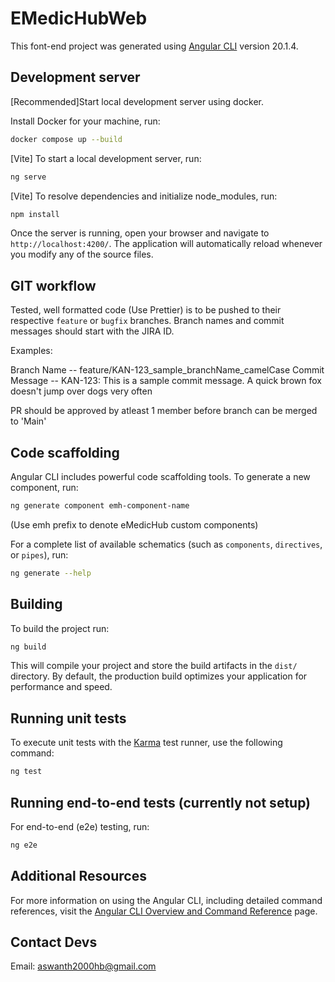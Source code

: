 # EMedicHubWeb

This font-end project was generated using [Angular CLI](https://github.com/angular/angular-cli) version 20.1.4.

## Development server

[Recommended]Start local development server using docker.

Install Docker for your machine, run:

```bash
docker compose up --build
```

[Vite] To start a local development server, run:

```bash
ng serve
```

[Vite] To resolve dependencies and initialize node_modules, run:

```bash
npm install
```

Once the server is running, open your browser and navigate to `http://localhost:4200/`. The application will automatically reload whenever you modify any of the source files.

## GIT workflow

Tested, well formatted code (Use Prettier) is to be pushed to their respective `feature` or `bugfix` branches.
Branch names and commit messages should start with the JIRA ID.

Examples:

Branch Name -- feature/KAN-123_sample_branchName_camelCase
Commit Message -- KAN-123: This is a sample commit message. A quick brown fox doesn't jump over dogs very often

PR should be approved by atleast 1 member before branch can be merged to 'Main'

## Code scaffolding

Angular CLI includes powerful code scaffolding tools. To generate a new component, run:

```bash
ng generate component emh-component-name
```

(Use emh prefix to denote eMedicHub custom components)

For a complete list of available schematics (such as `components`, `directives`, or `pipes`), run:

```bash
ng generate --help
```

## Building

To build the project run:

```bash
ng build
```

This will compile your project and store the build artifacts in the `dist/` directory. By default, the production build optimizes your application for performance and speed.

## Running unit tests

To execute unit tests with the [Karma](https://karma-runner.github.io) test runner, use the following command:

```bash
ng test
```

## Running end-to-end tests (currently not setup)

For end-to-end (e2e) testing, run:

```bash
ng e2e
```

## Additional Resources

For more information on using the Angular CLI, including detailed command references, visit the [Angular CLI Overview and Command Reference](https://angular.dev/tools/cli) page.

## Contact Devs

Email: aswanth2000hb@gmail.com
